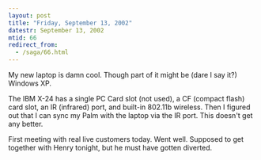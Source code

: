```yaml
---
layout: post
title: "Friday, September 13, 2002"
datestr: September 13, 2002
mtid: 66
redirect_from:
  - /saga/66.html
---
```


My new laptop is damn cool. Though part of it might be (dare I say it?) Windows
XP.

The IBM X-24 has a single PC Card slot (not used), a CF (compact flash) card
slot, an IR (infrared) port, and built-in 802.11b wireless. Then I figured out
that I can sync my Palm with the laptop via the IR port. This doesn't get any
better.

First meeting with real live customers today. Went well. Supposed to get together
with Henry tonight, but he must have gotten diverted.

